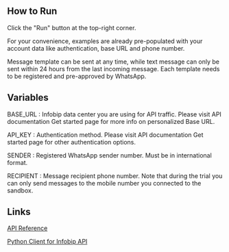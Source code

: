 ## How to Run

Click the "Run" button at the top-right corner.

For your convenience, examples are already pre-populated with your account data like authentication, base URL and phone number.

Message template can be sent at any time, while text message can only be sent within 24 hours from the last incoming message.
Each template needs to be registered and pre-approved by WhatsApp.

## Variables

BASE_URL : Infobip data center you are using for API traffic. Please visit API documentation Get started page for more info on personalized Base URL.

API_KEY : Authentication method. Please visit API documentation Get started page for other authentication options.

SENDER : Registered WhatsApp sender number. Must be in international format.

RECIPIENT : Message recipient phone number. Note that during the trial you can only send messages to the mobile number you connected to the sandbox.

## Links

[API Reference](https://www.infobip.com/docs/api)

[Python Client for Infobip API](https://github.com/infobip/infobip-api-python-client)
